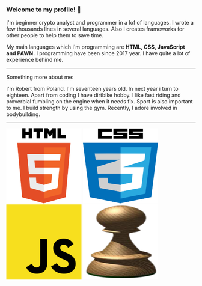 ### Welcome to my profile! 👋
I'm beginner crypto analyst and programmer in a lof of languages. I wrote a few thousands lines in several languages. Also I creates frameworks for other people to help them to save time.

My main languages which I'm programming are **HTML, CSS, JavaScript and PAWN.** I programming have been since 2017 year. I have quite a lot of experience behind me.  

---

Something more about me:

I'm Robert from Poland. I'm seventeen years old. In next year i turn to eighteen. Apart from coding I have dirtbike hobby. I like fast riding and proverbial fumbling on the engine when it needs fix. Sport is also important to me. I build strength by using the gym. Recently, I adore involved in bodybuilding.

---

<div style="display: inline-block;">
  <img src="html.png" alt="HTML5" width="200" height="200" />
  <img src="css.png" alt="CSS" width="200" height="200" />
  <img src="js.png" alt="JavaScript" width="200" height="200" />
  <img src="pawn.png" alt="PAWN" width="200" height="200" />
</div>
